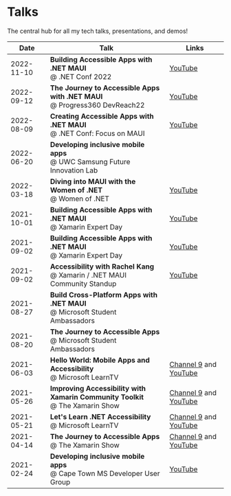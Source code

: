 # Talks
The central hub for all my tech talks, presentations, and demos!

| Date | Talk | Links |
|------|------|-------|
| 2022-11-10 | **Building Accessible Apps with .NET MAUI** <br> @ .NET Conf 2022 | [YouTube](https://www.youtube.com/watch?v=1tEyI3ANwEE) |
| 2022-09-12 |  **The Journey to Accessible Apps with .NET MAUI** <br> @ Progress360 DevReach22 | [YouTube](https://www.youtube.com/watch?v=9YblOvQ1LC4&list=PLvmaC-XMqeBash5pjj4gefdzYZHBgUU7h&index=4) |
| 2022-08-09 | **Creating Accessible Apps with .NET MAUI** <br> @ .NET Conf: Focus on MAUI | [YouTube](https://www.youtube.com/watch?v=sU_sR2eL2JM) |
| 2022-06-20 | **Developing inclusive mobile apps** <br> @ UWC Samsung Future Innovation Lab | |
| 2022-03-18 | **Diving into MAUI with the Women of .NET** <br> @ Women of .NET | [YouTube](https://www.youtube.com/watch?v=nlyC-lzSjWk) |
| 2021-10-01 | **Building Accessible Apps with .NET MAUI** <br> @ Xamarin Expert Day | [YouTube](https://www.youtube.com/watch?v=-azSS_aFtsM) |
| 2021-09-02 | **Building Accessible Apps with .NET MAUI** <br> @ Xamarin Expert Day | [YouTube](https://www.youtube.com/watch?v=-azSS_aFtsM) |
| 2021-09-02 | **Accessibility with Rachel Kang** <br> @ Xamarin / .NET MAUI Community Standup | [YouTube](https://www.youtube.com/watch?v=sm6N4HQ_5iA&t=1042s) |
| 2021-08-27 | **Build Cross-Platform Apps with .NET MAUI** <br> @ Microsoft Student Ambassadors | |
| 2021-08-20 | **The Journey to Accessible Apps** <br> @ Microsoft Student Ambassadors | |
| 2021-06-03 | **Hello World: Mobile Apps and Accessibility** <br> @ Microsoft LearnTV | [Channel 9](https://channel9.msdn.com/Shows/Hello-World/Hello-World-Thursday-June-3-2021) and [YouTube](https://www.youtube.com/watch?v=rxNjA-V19Sg) |
| 2021-05-26 | **Improving Accessibility with Xamarin Community Toolkit** <br> @ The Xamarin Show | [Channel 9](https://channel9.msdn.com/Shows/XamarinShow/Improving-Accessibility-with-Xamarin-Community-Toolkit) and [YouTube](https://www.youtube.com/watch?v=UPGlqwb-0Z4&t=2s) |
| 2021-05-21 | **Let's Learn .NET Accessibility** <br> @ Microsoft LearnTV | [Channel 9](https://channel9.msdn.com/Shows/lets-learn-dotnet/Lets-Learn-NET-Accessibility) and [YouTube](https://www.youtube.com/watch?v=ttxAYDMKtSs) |
| 2021-04-14 | **The Journey to Accessible Apps** <br> @ The Xamarin Show | [Channel 9](https://channel9.msdn.com/Shows/XamarinShow/Building-Accessible-Mobile-Apps--The-Xamarin-Show) and [YouTube](https://www.youtube.com/watch?v=ie08aSBUiVU) |
| 2021-02-24 | **Developing inclusive mobile apps** <br> @ Cape Town MS Developer User Group | [YouTube](https://www.youtube.com/watch?v=3YYi-hTJhFU) |
